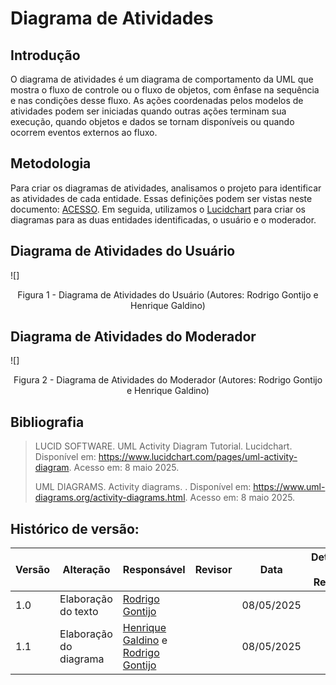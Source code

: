 # Diagrama de Atividades

## Introdução

O diagrama de atividades é um diagrama de comportamento da UML que mostra o fluxo de controle ou o fluxo de objetos, com ênfase na sequência e nas condições desse fluxo. As ações coordenadas pelos modelos de atividades podem ser iniciadas quando outras ações terminam sua execução, quando objetos e dados se tornam disponíveis ou quando ocorrem eventos externos ao fluxo.

## Metodologia

Para criar os diagramas de atividades, analisamos o projeto para identificar as atividades de cada entidade. Essas definições podem ser vistas neste documento: [ACESSO](https://docs.google.com/document/d/1FAuYqqCOM6dSgEaRmESRIExmBsOCEnG8qxCVmocoBr8/). Em seguida, utilizamos o [Lucidchart](https://www.lucidchart.com/pages) para criar os diagramas para as duas entidades identificadas, o usuário e o moderador.

## Diagrama de Atividades do Usuário

![]


<center>
Figura 1 - Diagrama de Atividades do Usuário (Autores: Rodrigo Gontijo e Henrique Galdino)
</center>

## Diagrama de Atividades do Moderador

![]

<center>
Figura 2 - Diagrama de Atividades do Moderador (Autores: Rodrigo Gontijo e Henrique Galdino)
</center>


## Bibliografia 

> LUCID SOFTWARE. UML Activity Diagram Tutorial. Lucidchart. Disponível em: https://www.lucidchart.com/pages/uml-activity-diagram. Acesso em: 8 maio 2025.
> 
> UML DIAGRAMS. Activity diagrams. . Disponível em: https://www.uml-diagrams.org/activity-diagrams.html. Acesso em: 8 maio 2025.
 
## Histórico de versão:

| Versão | Alteração                  | Responsável     | Revisor | Data       | Detalhes da Revisão |
| -      | -                          | -               | -       | -          | -                   |
| 1.0    | Elaboração do texto | [Rodrigo Gontijo](https://github.com/rodrigogontijoo) | | 08/05/2025 | |
| 1.1    | Elaboração do diagrama | [Henrique Galdino](https://github.com/hgaldino05) e [Rodrigo Gontijo](https://github.com/rodrigogontijoo) | | 08/05/2025 | |


